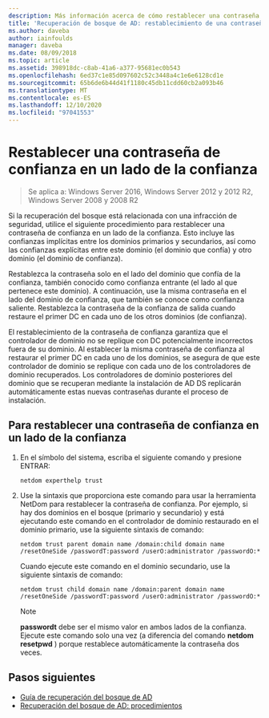 ```yaml
---
description: Más información acerca de cómo restablecer una contraseña de confianza en un lado de la confianza
title: 'Recuperación de bosque de AD: restablecimiento de una contraseña de confianza'
ms.author: daveba
author: iainfoulds
manager: daveba
ms.date: 08/09/2018
ms.topic: article
ms.assetid: 398918dc-c8ab-41a6-a377-95681ec0b543
ms.openlocfilehash: 6ed37c1e85d097602c52c3448a4c1e6e6128cd1e
ms.sourcegitcommit: 65b6de6b44d41f1180c45db11cdd60cb2a093b46
ms.translationtype: MT
ms.contentlocale: es-ES
ms.lasthandoff: 12/10/2020
ms.locfileid: "97041553"
---
```

# <a name="resetting-a-trust-password-on-one-side-of-the-trust"></a>Restablecer una contraseña de confianza en un lado de la confianza

>Se aplica a: Windows Server 2016, Windows Server 2012 y 2012 R2, Windows Server 2008 y 2008 R2

 Si la recuperación del bosque está relacionada con una infracción de seguridad, utilice el siguiente procedimiento para restablecer una contraseña de confianza en un lado de la confianza. Esto incluye las confianzas implícitas entre los dominios primarios y secundarios, así como las confianzas explícitas entre este dominio (el dominio que confía) y otro dominio (el dominio de confianza).

 Restablezca la contraseña solo en el lado del dominio que confía de la confianza, también conocido como confianza entrante (el lado al que pertenece este dominio). A continuación, use la misma contraseña en el lado del dominio de confianza, que también se conoce como confianza saliente. Restablezca la contraseña de la confianza de salida cuando restaure el primer DC en cada uno de los otros dominios (de confianza).

 El restablecimiento de la contraseña de confianza garantiza que el controlador de dominio no se replique con DC potencialmente incorrectos fuera de su dominio. Al establecer la misma contraseña de confianza al restaurar el primer DC en cada uno de los dominios, se asegura de que este controlador de dominio se replique con cada uno de los controladores de dominio recuperados. Los controladores de dominio posteriores del dominio que se recuperan mediante la instalación de AD DS replicarán automáticamente estas nuevas contraseñas durante el proceso de instalación.

## <a name="to-reset-a-trust-password-on-one-side-of-the-trust"></a>Para restablecer una contraseña de confianza en un lado de la confianza

1. En el símbolo del sistema, escriba el siguiente comando y presione ENTRAR:

   ```
   netdom experthelp trust
   ```

2. Use la sintaxis que proporciona este comando para usar la herramienta NetDom para restablecer la contraseña de confianza.
   Por ejemplo, si hay dos dominios en el bosque (primario y secundario) y está ejecutando este comando en el controlador de dominio restaurado en el dominio primario, use la siguiente sintaxis de comando:

   ```
   netdom trust parent domain name /domain:child domain name /resetOneSide /passwordT:password /userO:administrator /passwordO:*
   ```

   Cuando ejecute este comando en el dominio secundario, use la siguiente sintaxis de comando:

   ```
   netdom trust child domain name /domain:parent domain name /resetOneSide /passwordT:password /userO:administrator /passwordO:*
   ```

   > [!NOTE]
   > **passwordt** debe ser el mismo valor en ambos lados de la confianza. Ejecute este comando solo una vez (a diferencia del comando **netdom resetpwd** ) porque restablece automáticamente la contraseña dos veces.

## <a name="next-steps"></a>Pasos siguientes

- [Guía de recuperación del bosque de AD](AD-Forest-Recovery-Guide.md)
- [Recuperación del bosque de AD: procedimientos](AD-Forest-Recovery-Procedures.md)
